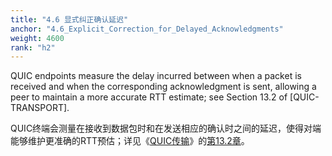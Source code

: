 ```yaml
---
title: "4.6 显式纠正确认延迟"
anchor: "4.6_Explicit_Correction_for_Delayed_Acknowledgments"
weight: 4600
rank: "h2"
---
```


QUIC endpoints measure the delay incurred between when a packet is received and when the corresponding acknowledgment is sent, allowing a peer to maintain a more accurate RTT estimate; see Section 13.2 of [QUIC-TRANSPORT].

QUIC终端会测量在接收到数据包时和在发送相应的确认时之间的延迟，使得对端能够维护更准确的RTT预估；详见《[QUIC传输]()》的[第13.2章]()。
